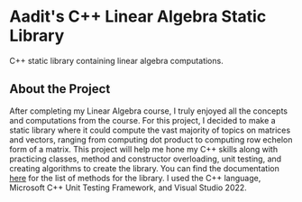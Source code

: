 # **Aadit's C++ Linear Algebra Static Library**
C++ static library containing linear algebra computations.

## About the Project
After completing my Linear Algebra course, I truly enjoyed all the concepts and computations from the course. For this project, I decided to make a static library where it could compute the vast majority of topics on matrices and vectors, ranging from computing dot product to computing row echelon form of a matrix. This project will help me hone my C++ skills along with practicing classes, method and constructor overloading, unit testing, and creating algorithms to create the library. You can find the documentation [here](https://github.com/Aadit1004/Linear-Algebra-Static-Library/blob/master/LinearAlgebraLibrary/Documentation.md) for the list of methods for the library. I used the C++ language, Microsoft C++ Unit Testing Framework, and Visual Studio 2022.
